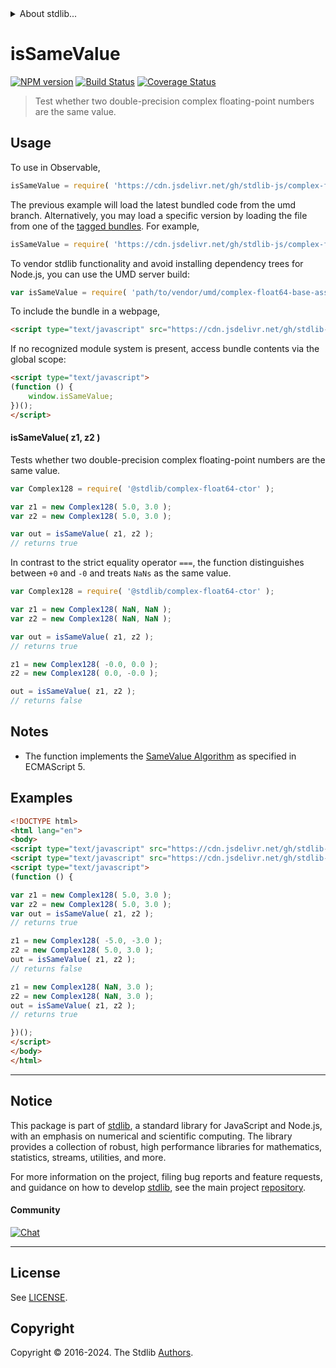 <!--

@license Apache-2.0

Copyright (c) 2024 The Stdlib Authors.

Licensed under the Apache License, Version 2.0 (the "License");
you may not use this file except in compliance with the License.
You may obtain a copy of the License at

   http://www.apache.org/licenses/LICENSE-2.0

Unless required by applicable law or agreed to in writing, software
distributed under the License is distributed on an "AS IS" BASIS,
WITHOUT WARRANTIES OR CONDITIONS OF ANY KIND, either express or implied.
See the License for the specific language governing permissions and
limitations under the License.

-->


<details>
  <summary>
    About stdlib...
  </summary>
  <p>We believe in a future in which the web is a preferred environment for numerical computation. To help realize this future, we've built stdlib. stdlib is a standard library, with an emphasis on numerical and scientific computation, written in JavaScript (and C) for execution in browsers and in Node.js.</p>
  <p>The library is fully decomposable, being architected in such a way that you can swap out and mix and match APIs and functionality to cater to your exact preferences and use cases.</p>
  <p>When you use stdlib, you can be absolutely certain that you are using the most thorough, rigorous, well-written, studied, documented, tested, measured, and high-quality code out there.</p>
  <p>To join us in bringing numerical computing to the web, get started by checking us out on <a href="https://github.com/stdlib-js/stdlib">GitHub</a>, and please consider <a href="https://opencollective.com/stdlib">financially supporting stdlib</a>. We greatly appreciate your continued support!</p>
</details>

# isSameValue

[![NPM version][npm-image]][npm-url] [![Build Status][test-image]][test-url] [![Coverage Status][coverage-image]][coverage-url] <!-- [![dependencies][dependencies-image]][dependencies-url] -->

> Test whether two double-precision complex floating-point numbers are the same value.

<!-- Section to include introductory text. Make sure to keep an empty line after the intro `section` element and another before the `/section` close. -->

<section class="intro">

</section>

<!-- /.intro -->

<!-- Package usage documentation. -->



<section class="usage">

## Usage

To use in Observable,

```javascript
isSameValue = require( 'https://cdn.jsdelivr.net/gh/stdlib-js/complex-float64-base-assert-is-same-value@umd/browser.js' )
```
The previous example will load the latest bundled code from the umd branch. Alternatively, you may load a specific version by loading the file from one of the [tagged bundles](https://github.com/stdlib-js/complex-float64-base-assert-is-same-value/tags). For example,

```javascript
isSameValue = require( 'https://cdn.jsdelivr.net/gh/stdlib-js/complex-float64-base-assert-is-same-value@v0.0.1-umd/browser.js' )
```

To vendor stdlib functionality and avoid installing dependency trees for Node.js, you can use the UMD server build:

```javascript
var isSameValue = require( 'path/to/vendor/umd/complex-float64-base-assert-is-same-value/index.js' )
```

To include the bundle in a webpage,

```html
<script type="text/javascript" src="https://cdn.jsdelivr.net/gh/stdlib-js/complex-float64-base-assert-is-same-value@umd/browser.js"></script>
```

If no recognized module system is present, access bundle contents via the global scope:

```html
<script type="text/javascript">
(function () {
    window.isSameValue;
})();
</script>
```

#### isSameValue( z1, z2 )

Tests whether two double-precision complex floating-point numbers are the same value.

```javascript
var Complex128 = require( '@stdlib/complex-float64-ctor' );

var z1 = new Complex128( 5.0, 3.0 );
var z2 = new Complex128( 5.0, 3.0 );

var out = isSameValue( z1, z2 );
// returns true
```

In contrast to the strict equality operator `===`, the function distinguishes between `+0` and `-0` and treats `NaNs` as the same value.

```javascript
var Complex128 = require( '@stdlib/complex-float64-ctor' );

var z1 = new Complex128( NaN, NaN );
var z2 = new Complex128( NaN, NaN );

var out = isSameValue( z1, z2 );
// returns true

z1 = new Complex128( -0.0, 0.0 );
z2 = new Complex128( 0.0, -0.0 );

out = isSameValue( z1, z2 );
// returns false
```

</section>

<!-- /.usage -->

<!-- Package usage notes. Make sure to keep an empty line after the `section` element and another before the `/section` close. -->

<section class="notes">

## Notes

-   The function implements the [SameValue Algorithm][ecma-262-same-value-algorithm] as specified in ECMAScript 5.

</section>

<!-- /.notes -->

<!-- Package usage examples. -->

<section class="examples">

## Examples

<!-- eslint no-undef: "error" -->

```html
<!DOCTYPE html>
<html lang="en">
<body>
<script type="text/javascript" src="https://cdn.jsdelivr.net/gh/stdlib-js/complex-float64-ctor@umd/browser.js"></script>
<script type="text/javascript" src="https://cdn.jsdelivr.net/gh/stdlib-js/complex-float64-base-assert-is-same-value@umd/browser.js"></script>
<script type="text/javascript">
(function () {

var z1 = new Complex128( 5.0, 3.0 );
var z2 = new Complex128( 5.0, 3.0 );
var out = isSameValue( z1, z2 );
// returns true

z1 = new Complex128( -5.0, -3.0 );
z2 = new Complex128( 5.0, 3.0 );
out = isSameValue( z1, z2 );
// returns false

z1 = new Complex128( NaN, 3.0 );
z2 = new Complex128( NaN, 3.0 );
out = isSameValue( z1, z2 );
// returns true

})();
</script>
</body>
</html>
```

</section>

<!-- /.examples -->

<!-- C interface documentation. -->



<!-- Section to include cited references. If references are included, add a horizontal rule *before* the section. Make sure to keep an empty line after the `section` element and another before the `/section` close. -->

<section class="references">

</section>

<!-- /.references -->

<!-- Section for related `stdlib` packages. Do not manually edit this section, as it is automatically populated. -->

<section class="related">

</section>

<!-- /.related -->

<!-- Section for all links. Make sure to keep an empty line after the `section` element and another before the `/section` close. -->


<section class="main-repo" >

* * *

## Notice

This package is part of [stdlib][stdlib], a standard library for JavaScript and Node.js, with an emphasis on numerical and scientific computing. The library provides a collection of robust, high performance libraries for mathematics, statistics, streams, utilities, and more.

For more information on the project, filing bug reports and feature requests, and guidance on how to develop [stdlib][stdlib], see the main project [repository][stdlib].

#### Community

[![Chat][chat-image]][chat-url]

---

## License

See [LICENSE][stdlib-license].


## Copyright

Copyright &copy; 2016-2024. The Stdlib [Authors][stdlib-authors].

</section>

<!-- /.stdlib -->

<!-- Section for all links. Make sure to keep an empty line after the `section` element and another before the `/section` close. -->

<section class="links">

[npm-image]: http://img.shields.io/npm/v/@stdlib/complex-float64-base-assert-is-same-value.svg
[npm-url]: https://npmjs.org/package/@stdlib/complex-float64-base-assert-is-same-value

[test-image]: https://github.com/stdlib-js/complex-float64-base-assert-is-same-value/actions/workflows/test.yml/badge.svg?branch=v0.0.1
[test-url]: https://github.com/stdlib-js/complex-float64-base-assert-is-same-value/actions/workflows/test.yml?query=branch:v0.0.1

[coverage-image]: https://img.shields.io/codecov/c/github/stdlib-js/complex-float64-base-assert-is-same-value/main.svg
[coverage-url]: https://codecov.io/github/stdlib-js/complex-float64-base-assert-is-same-value?branch=main

<!--

[dependencies-image]: https://img.shields.io/david/stdlib-js/complex-float64-base-assert-is-same-value.svg
[dependencies-url]: https://david-dm.org/stdlib-js/complex-float64-base-assert-is-same-value/main

-->

[chat-image]: https://img.shields.io/gitter/room/stdlib-js/stdlib.svg
[chat-url]: https://app.gitter.im/#/room/#stdlib-js_stdlib:gitter.im

[stdlib]: https://github.com/stdlib-js/stdlib

[stdlib-authors]: https://github.com/stdlib-js/stdlib/graphs/contributors

[umd]: https://github.com/umdjs/umd
[es-module]: https://developer.mozilla.org/en-US/docs/Web/JavaScript/Guide/Modules

[deno-url]: https://github.com/stdlib-js/complex-float64-base-assert-is-same-value/tree/deno
[deno-readme]: https://github.com/stdlib-js/complex-float64-base-assert-is-same-value/blob/deno/README.md
[umd-url]: https://github.com/stdlib-js/complex-float64-base-assert-is-same-value/tree/umd
[umd-readme]: https://github.com/stdlib-js/complex-float64-base-assert-is-same-value/blob/umd/README.md
[esm-url]: https://github.com/stdlib-js/complex-float64-base-assert-is-same-value/tree/esm
[esm-readme]: https://github.com/stdlib-js/complex-float64-base-assert-is-same-value/blob/esm/README.md
[branches-url]: https://github.com/stdlib-js/complex-float64-base-assert-is-same-value/blob/main/branches.md

[stdlib-license]: https://raw.githubusercontent.com/stdlib-js/complex-float64-base-assert-is-same-value/main/LICENSE

[ecma-262-same-value-algorithm]: http://ecma-international.org/ecma-262/5.1/#sec-9.12

</section>

<!-- /.links -->

